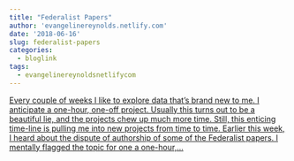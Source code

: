 ```yaml
---
title: "Federalist Papers"
author: 'evangelinereynolds.netlify.com'
date: '2018-06-16'
slug: federalist-papers
categories:
  - bloglink
tags:
  - evangelinereynoldsnetlifycom
---
```


[Every couple of weeks I like to explore data that’s brand new to me. I anticipate a one-hour, one-off project. Usually this turns out to be a beautiful lie, and the projects chew up much more time. Still, this enticing time-line is pulling me into new projects from time to time. Earlier this week, I heard about the dispute of authorship of some of the Federalist papers. I mentally flagged the topic for one a one-hour,...<click to read more>](https://evangelinereynolds.netlify.com/post/federalist-papers/)

